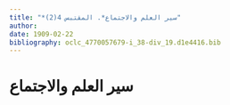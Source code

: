 ```yaml
---
title: "*سير العلم والاجتماع*. المقتبس 4(2)"
author: 
date: 1909-02-22
bibliography: oclc_4770057679-i_38-div_19.d1e4416.bib
---
```




#  سير العلم والاجتماع 

